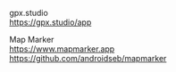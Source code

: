 gpx.studio<br>
https://gpx.studio/app<br>

Map Marker<br>
https://www.mapmarker.app<br>
https://github.com/androidseb/mapmarker<br>
